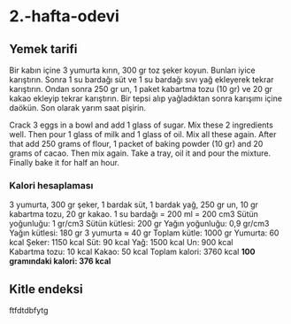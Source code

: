 # 2.-hafta-odevi
## Yemek tarifi
Bir kabın içine 3 yumurta kırın, 300 gr toz şeker koyun. Bunları iyice karıştırın. Sonra 1 su bardağı süt ve 1 su bardağı sıvı yağ ekleyerek tekrar karıştırın. Ondan sonra 250 gr un, 1 paket kabartma tozu (10 gr) ve 20 gr kakao ekleyip tekrar karıştırın. Bir tepsi alıp yağladıktan sonra karışımı içine daökün. Son olarak yarım saat pişirin.

Crack 3 eggs in a bowl and add 1 glass of sugar. Mix these 2 ingredients well. Then pour 1 glass of milk and 1 glass of oil. Mix all these again. After that add 250 grams of flour, 1 packet of baking powder (10 gr) and 20 grams of cacao. Then mix again. Take a tray, oil it and pour the mixture. Finally bake it for half an hour.

### Kalori hesaplaması
3 yumurta, 300 gr şeker, 1 bardak süt, 1 bardak yağ, 250 gr un, 10 gr kabartma tozu, 20 gr kakao. 
1 su bardağı = 200 ml = 200 cm3
Sütün yoğunluğu: 1 gr/cm3       Sütün kütlesi: 200 gr
Yağın yoğunluğu: 0,9 gr/cm3     Yağın kütlesi: 180 gr
3 yumurta ≈ 40 gr
Toplam kütle: 1000 gr
Yumurta: 60 kcal      Şeker: 1150 kcal     Süt: 90 kcal      Yağ: 1500 kcal    Un: 900 kcal     
Kabartma tozu: 10 kcal       Kakao: 50 kcal
Toplam kalori: 3760 kcal
**100 gramındaki kalori: 376 kcal**

## Kitle endeksi
ftfdtdbfytg
